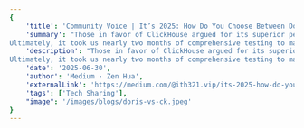 ```yaml
---
{
    'title': 'Community Voice | It’s 2025: How Do You Choose Between Doris and ClickHouse?',
    'summary': "Those in favor of ClickHouse argued for its superior performance, while those supporting Doris emphasized its comprehensive ecosystem and high usability.
Ultimately, it took us nearly two months of comprehensive testing to make a decision…",
    'description': "Those in favor of ClickHouse argued for its superior performance, while those supporting Doris emphasized its comprehensive ecosystem and high usability.
Ultimately, it took us nearly two months of comprehensive testing to make a decision…",
    'date': '2025-06-30',
    'author': 'Medium · Zen Hua',
    'externalLink': 'https://medium.com/@ith321.vip/its-2025-how-do-you-choose-between-doris-and-clickhouse-7d98456d9199',
    'tags': ['Tech Sharing'],
    "image": '/images/blogs/doris-vs-ck.jpeg'
}
---
```

